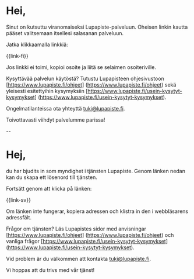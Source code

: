 # Hei,

Sinut on kutsuttu viranomaiseksi Lupapiste-palveluun. Oheisen linkin kautta p&auml;&auml;set valitsemaan itsellesi salasanan palveluun.

Jatka klikkaamalla linkki&auml;:

{{link-fi}}

Jos linkki ei toimi, kopioi osoite ja liit&auml; se selaimen osoiteriville.

Kysytt&auml;v&auml;&auml; palvelun k&auml;yt&ouml;st&auml;? Tutustu Lupapisteen ohjesivustoon [https://www.lupapiste.fi/ohjeet] (https://www.lupapiste.fi/ohjeet) sek&auml; yleisesti esitettyihin kysymyksiin  [https://www.lupapiste.fi/usein-kysytyt-kysymykset] (https://www.lupapiste.fi/usein-kysytyt-kysymykset).

Ongelmatilanteissa ota yhteytt&auml; [tuki@lupapiste.fi](tuki@lupapiste.fi).

Toivottavasti viihdyt palvelumme parissa!

--

# Hej,

du har bjudits in som myndighet i tj&auml;nsten Lupapiste. Genom l&auml;nken nedan kan du skapa ett l&ouml;senord till tj&auml;nsten.

Forts&auml;tt genom att klicka p&aring; l&auml;nken:

{{link-sv}}

Om l&auml;nken inte fungerar, kopiera adressen och klistra in den i webbl&auml;sarens adressf&auml;lt.

Fr&aring;gor om tj&auml;nsten? L&auml;s Lupapistes sidor med anvisningar [https://www.lupapiste.fi/ohjeet] (https://www.lupapiste.fi/ohjeet) och vanliga fr&aring;gor [https://www.lupapiste.fi/usein-kysytyt-kysymykset] (https://www.lupapiste.fi/usein-kysytyt-kysymykset).

Vid problem &auml;r du v&auml;lkommen att kontakta [tuki@lupapiste.fi](tuki@lupapiste.fi).

Vi hoppas att du trivs med v&aring;r tj&auml;nst!

